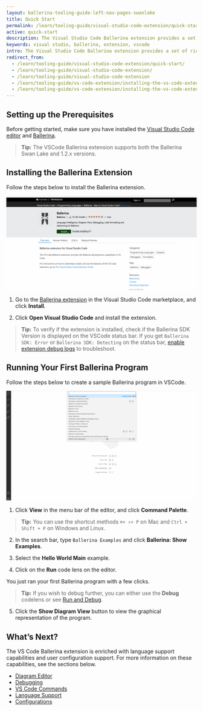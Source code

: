 ```yaml
---
layout: ballerina-tooling-guide-left-nav-pages-swanlake
title: Quick Start
permalink: /learn/tooling-guide/visual-studio-code-extension/quick-start/
active: quick-start
description: The Visual Studio Code Ballerina extension provides a set of rich language features along with an enhanced user experience. It offers easy development, execution, debugging, and testing for the Ballerina programming language. You can further visualize the graphical representation of your Ballerina source via the Diagram Editor.
keywords: visual studio, ballerina, extension, vscode
intro: The Visual Studio Code Ballerina extension provides a set of rich language features along with an enhanced user experience. It offers easy development, execution, debugging, and testing for the Ballerina programming language. You can further visualize the graphical representation of your Ballerina source via the Diagram Editor.
redirect_from:
  - /learn/tooling-guide/visual-studio-code-extension/quick-start/
  - /learn/tooling-guide/visual-studio-code-extension/
  - /learn/tooling-guide/visual-studio-code-extension
  - /learn/tooling-guide/vs-code-extension/installing-the-vs-code-extension/
  - /learn/tooling-guide/vs-code-extension/installing-the-vs-code-extension
---
```


## Setting up the Prerequisites

Before getting started, make sure you have installed the [Visual Studio Code editor](https://code.visualstudio.com/download) and [Ballerina](/downloads).

>**Tip:** The VSCode Ballerina extension supports both the Ballerina Swan Lake and 1.2.x versions.

## Installing the Ballerina Extension

Follow the steps below to install the Ballerina extension.

![Installing the Ballerina Extension](/learn/images/installing-the-extension.gif)

1. Go to the [Ballerina extension](https://marketplace.visualstudio.com/items?itemName=ballerina.ballerina) in the Visual Studio Code marketplace, and click **Install**.

2. Click **Open Visual Studio Code** and install the extension.

  >**Tip:** To verify if the extension is installed, check if the Ballerina SDK Version is displayed on the VSCode status bar. If you get `Ballerina SDK: Error` or `Ballerina SDK: Detecting` on the status bar, [enable extension debug logs]() to troubleshoot.


## Running Your First Ballerina Program

Follow the steps below to create a sample Ballerina program in VSCode.

![Running Your First Ballerina Program](/learn/images/running-your-program.gif)

1. Click **View** in the menu bar of the editor, and click **Command Palette**.

 >**Tip:** You can use the shortcut methods `⌘+ ↑+ P` on Mac and `Ctrl + Shift + P` on Windows and Linux.

2. In the search bar, type `Ballerina Examples` and click **Ballerina: Show Examples**.

3. Select the **Hello World Main** example.

4. Click on the **Run** code lens on the editor. 

  You just ran your first Ballerina program with a few clicks.

  >**Tip:** If you wish to debug further, you can either use the **Debug** codelens or see [Run and Debug](/learn/tooling-guide/visual-studio-code-extension/debugging/).

5. Click the **Show Diagram View** button to view the graphical representation of the program.

## What’s Next?

The VS Code Ballerina extension is enriched with language support capabilities and user configuration support. For more information on these capabilities, see the sections below.

- [Diagram Editor]()
- [Debugging](/learn/tooling-guide/visual-studio-code-extension/debugging/)
- [VS Code Commands]()
- [Language Support](/learn/tooling-guide/visual-studio-code-extension/language-support/)
- [Configurations]()





